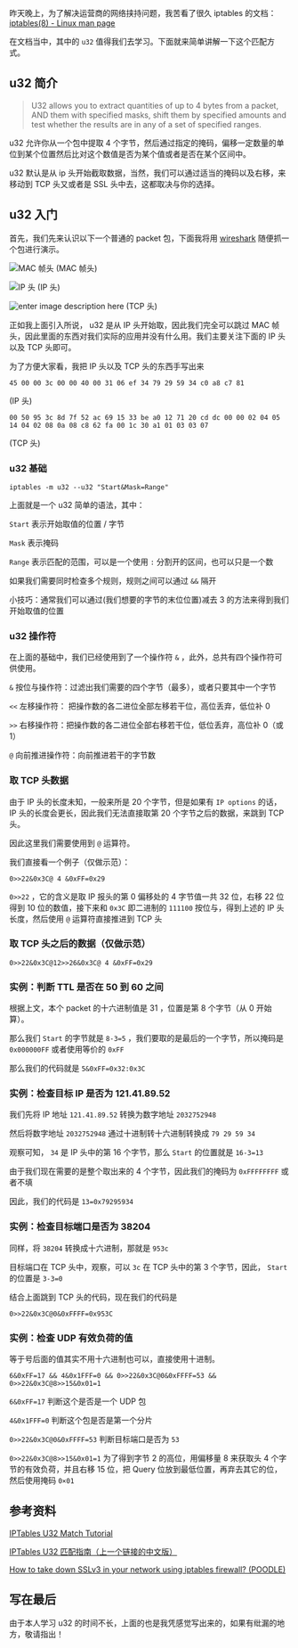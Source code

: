 <!--
我所理解的 iptables u32 匹配
昨天晚上，为了解决运营商的网络挟持问题，我苦看了很久 iptables 的文档：iptables(8) - Linux man page
1497753394
-->

昨天晚上，为了解决运营商的网络挟持问题，我苦看了很久 iptables 的文档：[iptables(8) - Linux man page](http://linux.die.net/man/8/iptables)

在文档当中，其中的 `u32` 值得我们去学习。下面就来简单讲解一下这个匹配方式。

## u32 简介

> U32 allows you to extract quantities of up to 4 bytes from a packet,
> AND them with specified masks, shift them by specified amounts and
> test whether the results are in any of a set of specified ranges.

u32 允许你从一个包中提取 4 个字节，然后通过指定的掩码，偏移一定数量的单位到某个位置然后比对这个数值是否为某个值或者是否在某个区间中。

u32 默认是从 ip 头开始截取数据，当然，我们可以通过适当的掩码以及右移，来移动到 TCP 头又或者是 SSL 头中去，这都取决与你的选择。

## u32 入门

首先，我们先来认识以下一个普通的 packet 包，下面我将用 [wireshark](https://www.wireshark.org/) 随便抓一个包进行演示。

![MAC 帧头](https://imlonghao.com/files/30/5bbb4fb84f2ad.jpg)
(MAC 帧头)

![IP 头](https://imlonghao.com/files/30/5bbb4fc84f7d3.jpg)
(IP 头)

![enter image description here](https://imlonghao.com/files/30/5bbb4fe7c4444.jpg)
(TCP 头)

正如我上面引入所说， u32 是从 IP 头开始取，因此我们完全可以跳过 MAC 帧头，因此里面的东西对我们实际的应用并没有什么用。我们主要关注下面的 IP 头以及 TCP 头即可。

为了方便大家看，我把 IP 头以及 TCP 头的东西手写出来

    45 00 00 3c 00 00 40 00 31 06 ef 34 79 29 59 34 c0 a8 c7 81

(IP 头)

    00 50 95 3c 8d 7f 52 ac 69 15 33 be a0 12 71 20 cd dc 00 00 02 04 05 14 04 02 08 0a 08 c8 62 fa 00 1c 30 a1 01 03 03 07

(TCP 头)

### u32 基础

    iptables -m u32 --u32 "Start&Mask=Range"

上面就是一个 u32 简单的语法，其中：

`Start` 表示开始取值的位置 / 字节

`Mask` 表示掩码

`Range` 表示匹配的范围，可以是一个使用 `:` 分割开的区间，也可以只是一个数

如果我们需要同时检查多个规则，规则之间可以通过 `&&` 隔开

小技巧：通常我们可以通过(我们想要的字节的末位位置)减去 3 的方法来得到我们开始取值的位置

### u32 操作符

在上面的基础中，我们已经使用到了一个操作符 `&` ，此外，总共有四个操作符可供使用。

`&` 按位与操作符：过滤出我们需要的四个字节（最多），或者只要其中一个字节

`<<` 左移操作符： 把操作数的各二进位全部左移若干位，高位丢弃，低位补 0

`>>` 右移操作符：把操作数的各二进位全部右移若干位，低位丢弃，高位补 0（或 1）

`@` 向前推进操作符：向前推进若干的字节数

### 取 TCP 头数据

由于 IP 头的长度未知，一般来所是 20 个字节，但是如果有 `IP options` 的话， IP 头的长度会更长，因此我们无法直接取第 20 个字节之后的数据，来跳到 TCP 头。

因此这里我们需要使用到 `@` 运算符。

我们直接看一个例子（仅做示范）：

    0>>22&0x3C@ 4 &0xFF=0x29

`0>>22` ，它的含义是取 IP 报头的第 0 偏移处的 4 字节值一共 32 位，右移 22 位得到 10 位的数值，接下来和 `0x3C` 即二进制的 `111100` 按位与，得到上述的 IP 头长度，然后使用 `@` 运算符直接推进到 TCP 头

### 取 TCP 头之后的数据（仅做示范）

    0>>22&0x3C@12>>26&0x3C@ 4 &0xFF=0x29

### 实例：判断 TTL 是否在 50 到 60 之间

根据上文，本个 packet 的十六进制值是 31 ，位置是第 8 个字节（从 0 开始算）。

那么我们 `Start` 的字节就是 `8-3=5` ，我们要取的是最后的一个字节，所以掩码是 `0x000000FF` 或者使用等价的 `0xFF`

那么我们的代码就是 `5&0xFF=0x32:0x3C`

### 实例：检查目标 IP 是否为 121.41.89.52

我们先将 IP 地址 `121.41.89.52` 转换为数字地址 `2032752948`

然后将数字地址 `2032752948` 通过十进制转十六进制转换成 `79 29 59 34`

观察可知， `34` 是 IP 头中的第 16 个字节，那么 `Start` 的位置就是 `16-3=13`

由于我们现在需要的是整个取出来的 4 个字节，因此我们的掩码为 `0xFFFFFFFF` 或者不填

因此，我们的代码是 `13=0x79295934`

### 实例：检查目标端口是否为 38204

同样，将 `38204` 转换成十六进制，那就是 `953c`

目标端口在 TCP 头中，观察，可以 `3c` 在 TCP 头中的第 3 个字节，因此， `Start` 的位置是 `3-3=0`

结合上面跳到 TCP 头的代码，现在我们的代码是

    0>>22&0x3C@0&0xFFFF=0x953C

### 实例：检查 UDP 有效负荷的值

等于号后面的值其实不用十六进制也可以，直接使用十进制。

    6&0xFF=17 && 4&0x1FFF=0 && 0>>22&0x3C@0&0xFFFF=53 && 0>>22&0x3C@8>>15&0x01=1

`6&0xFF=17` 判断这个是否是一个 UDP 包

`4&0x1FFF=0` 判断这个包是否是第一个分片

`0>>22&0x3C@0&0xFFFF=53` 判断目标端口是否为 `53`

`0>>22&0x3C@8>>15&0x01=1` 为了得到字节 2 的高位，用偏移量 8 来获取头 4 个字节的有效负荷，并且右移 15 位，把 Query 位放到最低位置，再弃去其它的位，然后使用掩码 `0×01`

## 参考资料

[IPTables U32 Match Tutorial](http://www.stearns.org/doc/iptables-u32.current.html)

[IPTables U32 匹配指南（上一个链接的中文版）](http://blog.chinaunix.net/uid-12798245-id-114886.html)

[How to take down SSLv3 in your network using iptables firewall? (POODLE)](https://blog.g3rt.nl/take-down-sslv3-using-iptables.html)

## 写在最后

由于本人学习 u32 的时间不长，上面的也是我凭感觉写出来的，如果有纰漏的地方，敬请指出！
